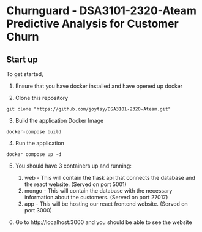 # Churnguard - DSA3101-2320-Ateam Predictive Analysis for Customer Churn
## Start up
To get started,

1. Ensure that you have docker installed and have opened up docker

2. Clone this repository
```
git clone "https://github.com/joytsy/DSA3101-2320-Ateam.git"
```

3. Build the application Docker Image
```
docker-compose build 
```

4. Run the application
```
docker compose up -d
```

5. You should have 3 containers up and running:

    1. web - This will contain the flask api that connects the database and the react website. (Served on port 5001)
    2. mongo - This will contain the database with the necessary information about the customers. (Served on port 27017)
    3. app - This will be hosting our react frontend website. (Served on port 3000)


6. Go to http://localhost:3000 and you should be able to see the website



<!-- 3. Try Endpoints
### 1. /test (GET)
Calling this should return you 200 to check if the Flask endpoint is running

### 2. /data (GET)
Calling this should return you the data of the customers -->


